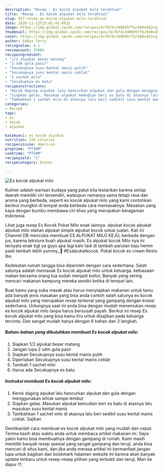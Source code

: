 ```yaml
---
description: "Resep : Es kocok alpukat milo teraktual"
title: "Resep : Es kocok alpukat milo teraktual"
slug: 927-resep-es-kocok-alpukat-milo-teraktual
date: 2020-11-12T23:01:43.643Z
image: https://img-global.cpcdn.com/recipes/dc7bfdc340695ffb/680x482cq70/es-kocok-alpukat-milo-foto-resep-utama.jpg
thumbnail: https://img-global.cpcdn.com/recipes/dc7bfdc340695ffb/680x482cq70/es-kocok-alpukat-milo-foto-resep-utama.jpg
cover: https://img-global.cpcdn.com/recipes/dc7bfdc340695ffb/680x482cq70/es-kocok-alpukat-milo-foto-resep-utama.jpg
author: Eddie Terry
ratingvalue: 4.1
reviewcount: 35904
recipeingredient:
- "1/2 alpukat besar matang"
- "2 sdm gula pasir"
- "Secukupnya susu kental manis putih"
- "Secukupnya susu kental manis coklat"
- "1 sachet milo"
- "Secukupnya es batu"
recipeinstructions:
- "Kerok daging alpukat lalu hancurkan alpukat dan gula dengan menggunakan whisk sampe lembut"
- "Siapkan gelas. Masukan alpukat kemudian beri es batu di atasnya lalu masukan susu kental manis"
- "Tambahkan 1 sachet milo di atasnya lalu beri sedikit susu kental manis coklat. Sajikan"
categories:
- Recipe
tags:
- es
- kocok
- alpukat

katakunci: es kocok alpukat 
nutrition: 220 calories
recipecuisine: American
preptime: "PT30M"
cooktime: "PT50M"
recipeyield: "1"
recipecategory: Dinner

---
```



![Es kocok alpukat milo](https://img-global.cpcdn.com/recipes/dc7bfdc340695ffb/680x482cq70/es-kocok-alpukat-milo-foto-resep-utama.jpg)

Kuliner adalah warisan budaya yang patut kita lestarikan karena setiap daerah memiliki ciri tersendiri, walaupun namanya sama tetapi rasa dan aroma yang berbeda, seperti es kocok alpukat milo yang kami contohkan berikut mungkin di tempat anda berbeda cara memasaknya. Masakan yang kaya dengan bumbu membawa ciri khas yang merupakan keragaman Indonesia

Lihat juga resep Es Kocok Pokat Milo enak lainnya. alpukat kocok alpukat alpukat milo olahan alpukat simple alpukat kocok untuk jualan. Kali ini Channel DB mencoba membuat ES ALPUKAT MILO KEJU, berbeda dengan jus, karena teksture buah alpukat masih. Es alpukat kocok Milo nya ini ternyata enak bgt ya guys apa lagi kalo tadi di tambah parutan keju hemm pasti tambah lebih yummy,,🤤 #Esalpukatkocok. Pokat kocok es cream Restu ibu.

Kedekatan rumah tangga bisa diperoleh dengan cara sederhana. Salah satunya adalah memasak Es kocok alpukat milo untuk keluarga. kebiasaan makan bersama orang tua sudah menjadi kultur, Banyak yang sering mencari makanan kampung mereka sendiri ketika di tempat lain.

Buat kamu yang suka masak atau harus menyiapkan makanan untuk tamu ada banyak jenis masakan yang bisa anda contoh salah satunya es kocok alpukat milo yang merupakan resep terkenal yang gampang dengan kreasi sederhana. Untungnya saat ini anda bisa dengan mudah menemukan resep es kocok alpukat milo tanpa harus bersusah payah.
Berikut ini resep Es kocok alpukat milo yang bisa kamu tiru untuk disajikan pada keluarga tercinta. Dan sangat mudah hanya dengan 6 bahan dan 3 langkah.


<!--inarticleads1-->

##### Bahan-bahan yang dibutuhkan membuat Es kocok alpukat milo:

1. Siapkan 1/2 alpukat besar matang
1. Jangan lupa 2 sdm gula pasir
1. Siapkan Secukupnya susu kental manis putih
1. Diperlukan Secukupnya susu kental manis coklat
1. Tambah 1 sachet milo
1. Harus ada Secukupnya es batu




<!--inarticleads2-->

##### Instruksi membuat  Es kocok alpukat milo:

1. Kerok daging alpukat lalu hancurkan alpukat dan gula dengan menggunakan whisk sampe lembut
1. Siapkan gelas. Masukan alpukat kemudian beri es batu di atasnya lalu masukan susu kental manis
1. Tambahkan 1 sachet milo di atasnya lalu beri sedikit susu kental manis coklat. Sajikan




Demikianlah cara membuat es kocok alpukat milo yang mudah dan cepat. Terima kasih atas waktu anda untuk membaca artikel makanan ini. Saya yakin kamu bisa membuatnya dengan gampang di rumah. Kami masih memiliki banyak resep spesial yang sangat gampang dan teruji, anda bisa mencari di situs kami, dan jika anda merasa artikel ini bermanfaat jangan lupa untuk bagikan dan bookmark halaman website ini karena akan banyak update terbaru untuk resep-resep pilihan yang terbukti dan teruji. Mari ke dapur !!!. 
